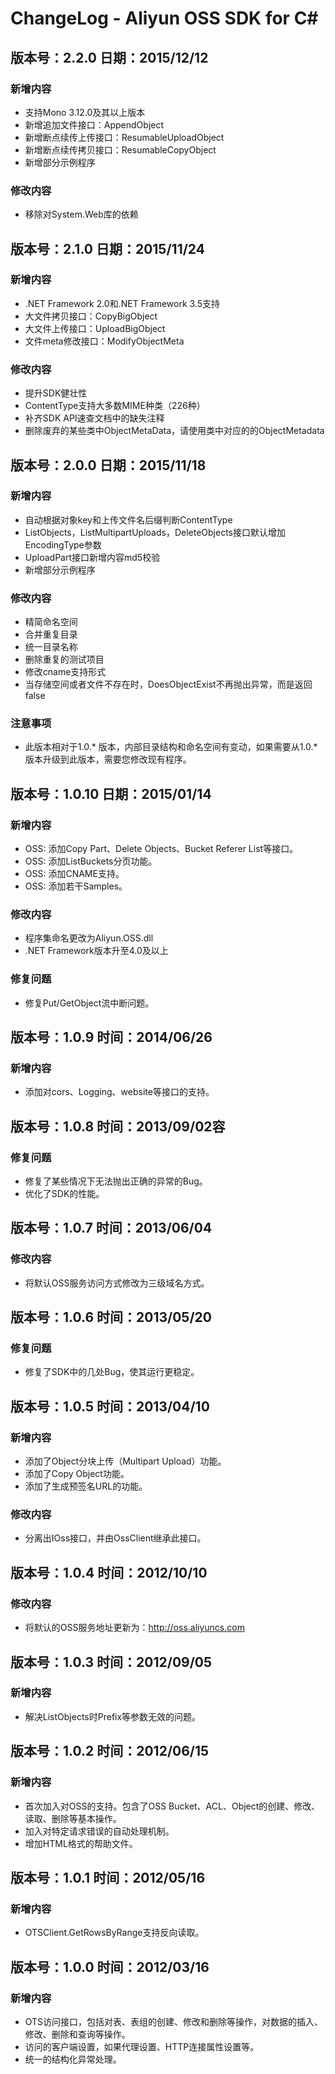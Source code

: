 ﻿# ChangeLog - Aliyun OSS SDK for C# 

## 版本号：2.2.0  日期：2015/12/12
### 新增内容
- 支持Mono 3.12.0及其以上版本
- 新增追加文件接口：AppendObject
- 新增断点续传上传接口：ResumableUploadObject
- 新增断点续传拷贝接口：ResumableCopyObject
- 新增部分示例程序

### 修改内容
- 移除对System.Web库的依赖

## 版本号：2.1.0  日期：2015/11/24
### 新增内容
- .NET Framework 2.0和.NET Framework 3.5支持
- 大文件拷贝接口：CopyBigObject
- 大文件上传接口：UploadBigObject
- 文件meta修改接口：ModifyObjectMeta

### 修改内容
- 提升SDK健壮性
- ContentType支持大多数MIME种类（226种）
- 补齐SDK API速查文档中的缺失注释
- 删除废弃的某些类中ObjectMetaData，请使用类中对应的的ObjectMetadata 

## 版本号：2.0.0  日期：2015/11/18
### 新增内容
- 自动根据对象key和上传文件名后缀判断ContentType
- ListObjects，ListMultipartUploads，DeleteObjects接口默认增加EncodingType参数
- UploadPart接口新增内容md5校验
- 新增部分示例程序

### 修改内容
- 精简命名空间
- 合并重复目录
- 统一目录名称
- 删除重复的测试项目
- 修改cname支持形式
- 当存储空间或者文件不存在时，DoesObjectExist不再抛出异常，而是返回false

### 注意事项
- 此版本相对于1.0.* 版本，内部目录结构和命名空间有变动，如果需要从1.0.*版本升级到此版本，需要您修改现有程序。

## 版本号：1.0.10 日期：2015/01/14
### 新增内容
- OSS: 添加Copy Part、Delete Objects、Bucket Referer List等接口。
- OSS: 添加ListBuckets分页功能。
- OSS: 添加CNAME支持。
- OSS: 添加若干Samples。

### 修改内容
- 程序集命名更改为Aliyun.OSS.dll
- .NET Framework版本升至4.0及以上

### 修复问题
- 修复Put/GetObject流中断问题。

## 版本号：1.0.9 时间：2014/06/26
### 新增内容
- 添加对cors、Logging、website等接口的支持。

## 版本号：1.0.8 时间：2013/09/02容
### 修复问题
- 修复了某些情况下无法抛出正确的异常的Bug。
- 优化了SDK的性能。

## 版本号：1.0.7 时间：2013/06/04
### 修改内容
- 将默认OSS服务访问方式修改为三级域名方式。

## 版本号：1.0.6 时间：2013/05/20
### 修复问题
- 修复了SDK中的几处Bug，使其运行更稳定。

## 版本号：1.0.5 时间：2013/04/10
### 新增内容
- 添加了Object分块上传（Multipart Upload）功能。
- 添加了Copy Object功能。
- 添加了生成预签名URL的功能。

### 修改内容
- 分离出IOss接口，并由OssClient继承此接口。

## 版本号：1.0.4 时间：2012/10/10
### 修改内容
- 将默认的OSS服务地址更新为：http://oss.aliyuncs.com

## 版本号：1.0.3 时间：2012/09/05
### 新增内容
- 解决ListObjects时Prefix等参数无效的问题。

## 版本号：1.0.2 时间：2012/06/15
### 新增内容
- 首次加入对OSS的支持。包含了OSS Bucket、ACL、Object的创建、修改、读取、删除等基本操作。
- 加入对特定请求错误的自动处理机制。
- 增加HTML格式的帮助文件。

## 版本号：1.0.1 时间：2012/05/16
### 新增内容
- OTSClient.GetRowsByRange支持反向读取。

## 版本号：1.0.0 时间：2012/03/16
### 新增内容
- OTS访问接口，包括对表、表组的创建、修改和删除等操作，对数据的插入、修改、删除和查询等操作。
- 访问的客户端设置，如果代理设置、HTTP连接属性设置等。
- 统一的结构化异常处理。
